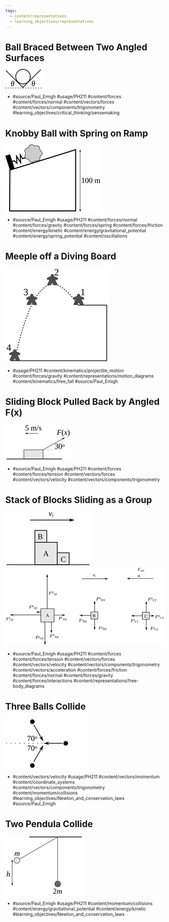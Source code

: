 ```yaml
---
tags:
  - content/representations
  - learning_objectives/representations
---
```

# Ball Braced Between Two Angled Surfaces
![Ball Braced Between Two Angled Surfaces](./Ball_Braced_Between_Two_Angled_Surfaces.svg)
* #source/Paul_Emigh #usage/PH211 #content/forces #content/forces/normal #content/vectors/forces #content/vectors/components/trigonometry #learning_objectives/critical_thinking/sensemaking 
# Knobby Ball with Spring on Ramp
![Knobby Ball with Spring on Ramp](./Knobby_Ball_with_Spring_on_Ramp.svg)
* #source/Paul_Emigh #usage/PH211 #content/forces/normal #content/forces/gravity #content/forces/spring #content/forces/friction #content/energy/kinetic #content/energy/gravitational_potential #content/energy/spring_potential #content/oscillations
# Meeple off a Diving Board
![Meeple off a Diving Board](./Meeple_off_a_Diving_Board.svg)
* #usage/PH211 #content/kinematics/projectile_motion #content/forces/gravity #content/representations/motion_diagrams #content/kinematics/free_fall #source/Paul_Emigh
# Sliding Block Pulled Back by Angled F(x)
![Sliding Block Pulled Back by Angled F(x)](./Sliding_Block_Pulled_Back_by_Angled_F(x).svg)
* #source/Paul_Emigh #usage/PH211 #content/forces #content/forces/tension #content/vectors/forces #content/vectors/velocity #content/vectors/components/trigonometry 
# Stack of Blocks Sliding as a Group
![Stack of Blocks Sliding as a Group](./Stack_of_Blocks_Sliding_as_Group.svg)
![Stack of Blocks Sliding as a Group FBDs](./Stack_of_Blocks_Sliding_as_Group_FBDs.svg)
* #source/Paul_Emigh #usage/PH211 #content/forces #content/forces/tension #content/vectors/forces #content/vectors/velocity #content/vectors/components/trigonometry #content/vectors/acceleration #content/forces/friction #content/forces/normal #content/forces/gravity #content/forces/interactions #content/representations/free-body_diagrams
# Three Balls Collide
![Three Balls Collide](./Three_Balls_Collide.svg)
* #content/vectors/velocity #usage/PH211 #content/vectors/momentum #content/coordinate_systems #content/vectors/components/trigonometry #content/momentum/collisions #learning_objectives/Newton_and_conservation_laws #source/Paul_Emigh
# Two Pendula Collide
![Two Pendula Collide](./Two_Pendula_Collide.svg)
* #source/Paul_Emigh #usage/PH211 #content/momentum/collisions #content/energy/gravitational_potential #content/energy/kinetic #learning_objectives/Newton_and_conservation_laws 